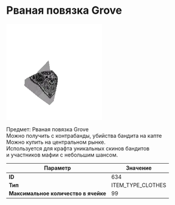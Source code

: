 # Рваная повязка Grove

![Item Image](../img/634.webp?raw=true)

Предмет: Рваная повязка Grove<br>Можно получить с контрабанды, убийства бандита на капте<br>Можно купить на центральном рынке. <br>Используется для крафта уникальных скинов бандитов<br>и участников мафии с небольшим шансом.


| Параметр | Значение |
|----------|----------|
| **ID** | 634 |
| **Тип** | ITEM_TYPE_CLOTHES |
| **Максимальное количество в ячейке** | 99 |

